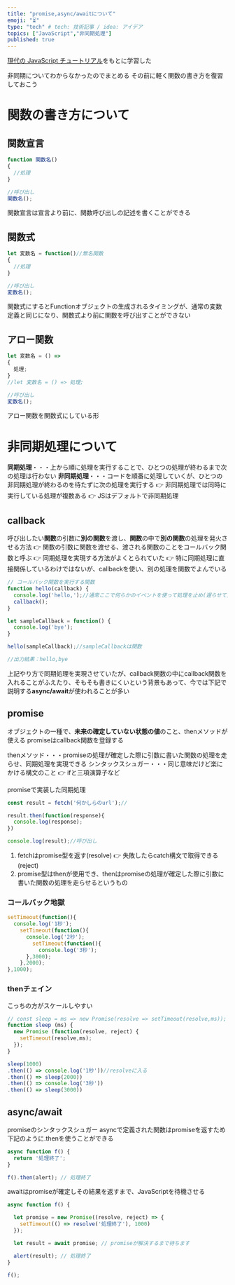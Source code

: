 ```yaml
---
title: "promise,async/awaitについて"
emoji: "⏳"
type: "tech" # tech: 技術記事 / idea: アイデア
topics: ["JavaScript","非同期処理"]
published: true
---
```


[現代の JavaScript チュートリアル](https://ja.javascript.info/async)をもとに学習した

非同期についてわからなかったのでまとめる
その前に軽く関数の書き方を復習しておこう

# 関数の書き方について

## 関数宣言
```js
function 関数名()
{
  //処理
}

//呼び出し
関数名();
```
関数宣言は宣言より前に、関数呼び出しの記述を書くことができる

## 関数式
```js
let 変数名 = function()//無名関数
{
  //処理
}

//呼び出し
変数名();
```
関数式にするとFunctionオブジェクトの生成されるタイミングが、通常の変数定義と同じになり、関数式より前に関数を呼び出すことができない

## アロー関数
```js
let 変数名 = () => 
{
  処理;
}
//let 変数名 = () => 処理;

//呼び出し
変数名();
```
アロー関数を関数式にしている形

# 非同期処理について
**同期処理**・・・上から順に処理を実行することで、ひとつの処理が終わるまで次の処理は行わない
**非同期処理**・・・コードを順番に処理していくが、ひとつの非同期処理が終わるのを待たずに次の処理を実行する
👉 非同期処理では同時に実行している処理が複数ある
👉 JSはデフォルトで非同期処理

## callback
呼び出したい**関数**の引数に**別の関数**を渡し、**関数**の中で**別の関数**の処理を発火させる方法
👉 関数の引数に関数を渡せる、渡される関数のことをコールバック関数と呼ぶ
👉 同期処理を実現する方法がよくとられていた
👉 特に同期処理に直接関係しているわけではないが、callbackを使い、別の処理を関数でよんでいる
```js
// コールバック関数を実行する関数
function hello(callback) {
  console.log('hello,');//通常ここで何らかのイベントを使って処理を止め(遅らせて)次のcallbackを発火させる 👉 同期処理の実現
  callback();
}

let sampleCallback = function() {
  console.log('bye');
}

hello(sampleCallback);//sampleCallbackは関数

//出力結果：hello,bye
```

上記やり方で同期処理を実現させていたが、callback関数の中にcallback関数を入れることがふえたり、そもそも書きにくいという背景もあって、今では下記で説明する**async/await**が使われることが多い

## promise
オブジェクトの一種で、**未来の確定していない状態の値**のこと、thenメソッドが使える
promiseはcallback関数を登録する

thenメソッド・・・promiseの処理が確定した際に引数に書いた関数の処理を走らせ、同期処理を実現できる
シンタックスシュガー・・・同じ意味だけど楽にかける構文のこと 👉 ifと三項演算子など

promiseで実装した同期処理
```js
const result = fetch('何かしらのurl');//

result.then(function(response){
  console.log(response);
})

console.log(result);//呼び出し
```
1. fetchはpromise型を返す(resolve)
👉 失敗したらcatch構文で取得できる(reject)
2. promise型はthenが使用でき、thenはpromiseの処理が確定した際に引数に書いた関数の処理を走らせるというもの

### コールバック地獄
```js
setTimeout(function(){
  console.log('1秒');
    setTimeout(function(){
      console.log('2秒');
        setTimeout(function(){
          console.log('3秒');
      },3000);
    },2000);
},1000);
```
### thenチェイン
こっちの方がスケールしやすい
```js
// const sleep = ms => new Promise(resolve => setTimeout(resolve,ms));
function sleep (ms) {
  new Promise (function(resolve, reject) {
    setTimeout(resolve,ms);
  });
}

sleep(1000)
.then(() => console.log('1秒'))//resolveに入る
.then(() => sleep(2000))
.then(() => console.log('3秒'))
.then(() => sleep(3000))
```

## async/await
promiseのシンタックスシュガー
asyncで定義された関数はpromiseを返すため下記のように.thenを使うことができる
```js
async function f() {
  return '処理終了';
}

f().then(alert); // 処理終了
```

awaitはpromiseが確定しその結果を返すまで、JavaScriptを待機させる

```js
async function f() {

  let promise = new Promise((resolve, reject) => {
    setTimeout(() => resolve('処理終了'), 1000)
  });

  let result = await promise; // promiseが解決するまで待ちます

  alert(result); // 処理終了
}

f();
```
